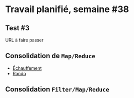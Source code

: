 # Travail planifié, semaine #38
## Test #3
URL à faire passer

## Consolidation de `Map/Reduce`
- [Échauffement](../exos/market-is-back/)
- [Rando](../exos/rando/)

## Consolidation `Filter/Map/Reduce`